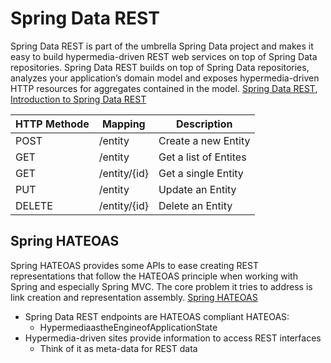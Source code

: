 # Spring Data REST
Spring Data REST is part of the umbrella Spring Data project and makes it easy to build hypermedia-driven REST web services on top of Spring Data repositories. Spring Data REST builds on top of Spring Data repositories, analyzes your application’s domain model and exposes hypermedia-driven HTTP resources for aggregates contained in the model.
[Spring Data REST](https://spring.io/projects/spring-data-rest), [Introduction to Spring Data REST](https://www.baeldung.com/spring-data-rest-intro)

| HTTP Methode | Mapping | Description | 
| --- | --- | --- |
| POST | /entity | Create a new Entity |
| GET |  /entity | Get a list of Entites |
| GET |  /entity/{id} | Get a single Entity |
| PUT |  /entity | Update an Entity |
| DELETE | /entity/{id} | Delete an Entity |

## Spring HATEOAS
Spring HATEOAS provides some APIs to ease creating REST representations that follow the HATEOAS principle when working with Spring and especially Spring MVC. The core problem it tries to address is link creation and representation assembly.
[Spring HATEOAS](https://spring.io/projects/spring-hateoas)
- Spring Data REST endpoints are HATEOAS compliant HATEOAS: 
	- HypermediaastheEngineofApplicationState
- Hypermedia-driven sites provide information to access REST interfaces 
	- Think of it as meta-data for REST data

